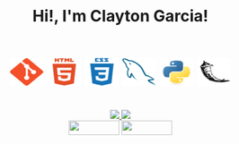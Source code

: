 <div style="display: flex; flex-direction: column;" align="center"><br>
  <h1>Hi!, I'm Clayton Garcia!<h1/>
  <img alt="Git" height="50" width="60" src="images/git-icon.svg">
  <img alt="HTML5" height="50" width="60" src="images/html5-icon.svg">
  <img alt="CSS3" height="50" width="60" src="images/css3-icon.svg">
  <img alt="MySQL" height="50" width="60" src="images/mysql-icon.svg">
  <img alt="Python" height="50" width="60" src="images/python-icon.svg">
  <img alt="Flask" height="50" width="60" src="images/flask-icon.svg">
</div>
<br/>
<div style="display: inline_block" align="center">
  <a href="https://github.com/Claayton">
  <img height="160em" src="https://github-readme-stats.vercel.app/api?username=Claayton&show_icons=true&theme=nord&include_all_commits=true&count_private=true"/>
  <img height="160em" src="https://github-readme-stats.vercel.app/api/top-langs/?username=Claayton&layout=compact&langs_count=7&theme=nord"/>
</div>
<div style="display: inline_block" align="center">
  <a style="display: inline_block" align="center" href="https://www.linkedin.com/in/claaytongarcia/" target="_blank_"><img src="https://img.shields.io/badge/LinkedIn-0077B5?style=for-the-badge&logo=linkedin&logoColor=white" height="26" width="90"></a>
  <a style="display: inline_block" align="center" href="https://t.me/ClayGarcia" target="_blank_"><img src="https://img.shields.io/badge/Telegram-2CA5E0?style=for-the-badge&logo=telegram&logoColor=white" height="26" width="90"></a>
</div>
